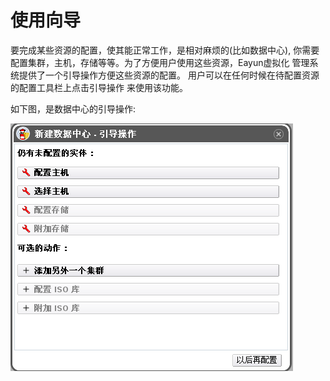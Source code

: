 # 使用向导

要完成某些资源的配置，使其能正常工作，是相对麻烦的(比如数据中心),
你需要配置集群，主机，存储等等。为了方便用户使用这些资源，Eayun虚拟化
管理系统提供了一个引导操作方便这些资源的配置。
用户可以在任何时候在待配置资源的配置工具栏上点击引导操作 来使用该功能。

如下图，是数据中心的引导操作:

![数据中心的引导操作](../images/basic-guide-me.png)

